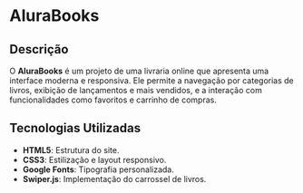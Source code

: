 # AluraBooks

## Descrição
O **AluraBooks** é um projeto de uma livraria online que apresenta uma interface moderna e responsiva. Ele permite a navegação por categorias de livros, exibição de lançamentos e mais vendidos, e a interação com funcionalidades como favoritos e carrinho de compras.

## Tecnologias Utilizadas
- **HTML5**: Estrutura do site.
- **CSS3**: Estilização e layout responsivo.
- **Google Fonts**: Tipografia personalizada.
- **Swiper.js**: Implementação do carrossel de livros.

